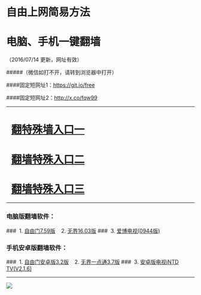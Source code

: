 # 自由上网简易方法
# 电脑、手机一键翻墙
（2016/07/14 更新，网址有效）

#####（微信如打不开，请转到浏览器中打开）

####固定短网址1：https://git.io/free

####固定短网址2：http://x.co/fqw99


***


# &nbsp;&nbsp;<a href="https://github.com/zhen99425/free1/blob/master/README.md?1" target="_blank">翻特殊墙入口一</a>

# &nbsp;&nbsp;<a href="https://github.com/zhen99425/free2/blob/master/README.md?2" target="_blank">翻墙特殊入口二</a>

# &nbsp;&nbsp;<a href="https://github.com/zhen99425/free3/blob/master/README.md?3" target="_blank">翻墙特殊入口三</a>


***


### 电脑版翻墙软件：
###&nbsp;&nbsp;1. <a href="https://d23aci1xbfhhbf.cloudfront.net/fgget.php?fid=fg759p.zip" target="_blank">自由门7.59版</a>&nbsp;&nbsp;&nbsp;&nbsp;2. <a href="https://d23aci1xbfhhbf.cloudfront.net/fgget.php?fid=U1603.zip" target="_blank">无界16.03版</a>
###&nbsp;&nbsp;3. <a href="https://d23aci1xbfhhbf.cloudfront.net/fgget.php?fid=GreeniPPOTV_Setup_Ver12Build944b.zip" target="_blank">爱博电视(0944版)</a>

### 手机安卓版翻墙软件：
###&nbsp;&nbsp;1. <a href="https://d23aci1xbfhhbf.cloudfront.net/fgget.php?fid=fgma32.apk" target="_blank">自由门安卓版3.2版</a>&nbsp;&nbsp;&nbsp;&nbsp;2. <a href="https://d23aci1xbfhhbf.cloudfront.net/fgget.php?fid=um3.7.apk" target="_blank">无界一点通3.7版</a>
###&nbsp;&nbsp;3. <a href="https://d23aci1xbfhhbf.cloudfront.net/fgget.php?fid=iNTD_TV.apk" target="_blank">安卓版电视iNTD TV(V2.1.6)</a>

***

<p><img src="https://d23aci1xbfhhbf.cloudfront.net/pic/yjfq-20160702ok.png"></p> 
